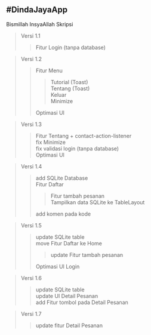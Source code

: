 #DindaJayaApp <br />
---
Bismillah InsyaAllah Skripsi
>Versi 1.1
>>Fitur Login (tanpa database)

>Versi 1.2
>>Fitur Menu
>>>Tutorial (Toast) <br />
>>>Tentang (Toast) <br />
>>>Keluar <br />
>>>Minimize <br />
>>
>>Optimasi UI

>Versi 1.3
>>Fitur Tentang + contact-action-listener <br />
>>fix Minimize <br />
>>fix validasi login (tanpa database) <br />
>>Optimasi UI

>Versi 1.4
>>add SQLite Database <br />
>>Fitur Daftar
>>>Fitur tambah pesanan <br />
>>>Tampilkan data SQLite ke TableLayout
>>
>>add komen pada kode

>Versi 1.5
>>update SQLite table <br />
>>move Fitur Daftar ke Home
>>>update Fitur tambah pesanan <br />
>>
>>Optimasi UI Login

>Versi 1.6
>>update SQLite table <br />
>>update UI Detail Pesanan <br />
>>add Fitur tombol pada Detail Pesanan

>Versi 1.7
>>update fitur Detail Pesanan
